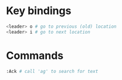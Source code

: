 # Key bindings
```bash
<leader> o # go to previous (old) location
<leader> i # go to next location
```

# Commands
```bash
:Ack # call 'ag' to search for text
```
